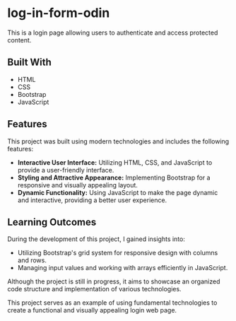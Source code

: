 # log-in-form-odin


This is a login page allowing users to authenticate and access protected content.

## Built With

- HTML
- CSS
- Bootstrap
- JavaScript

## Features

This project was built using modern technologies and includes the following features:

- **Interactive User Interface:** Utilizing HTML, CSS, and JavaScript to provide a user-friendly interface.
- **Styling and Attractive Appearance:** Implementing Bootstrap for a responsive and visually appealing layout.
- **Dynamic Functionality:** Using JavaScript to make the page dynamic and interactive, providing a better user experience.

## Learning Outcomes

During the development of this project, I gained insights into:

- Utilizing Bootstrap's grid system for responsive design with columns and rows.
- Managing input values and working with arrays efficiently in JavaScript.

Although the project is still in progress, it aims to showcase an organized code structure and implementation of various technologies.

This project serves as an example of using fundamental technologies to create a functional and visually appealing login web page.
